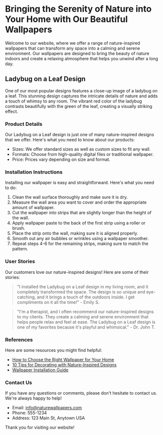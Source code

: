 <!--font:Poppins-->

# Bringing the Serenity of Nature into Your Home with Our Beautiful Wallpapers

Welcome to our website, where we offer a range of nature-inspired wallpapers that can transform any space into a calming and serene environment. Our wallpapers are designed to bring the beauty of nature indoors and create a relaxing atmosphere that helps you unwind after a long day.

## Ladybug on a Leaf Design

One of our most popular designs features a close-up image of a ladybug on a leaf. This stunning design captures the intricate details of nature and adds a touch of whimsy to any room. The vibrant red color of the ladybug contrasts beautifully with the green of the leaf, creating a visually striking effect.

### Product Details

Our Ladybug on a Leaf design is just one of many nature-inspired designs that we offer. Here's what you need to know about our products:

- Sizes: We offer standard sizes as well as custom sizes to fit any wall.
- Formats: Choose from high-quality digital files or traditional wallpaper.
- Price: Prices vary depending on size and format.

### Installation Instructions

Installing our wallpaper is easy and straightforward. Here's what you need to do:

1. Clean the wall surface thoroughly and make sure it is dry.
2. Measure the wall area you want to cover and order the appropriate amount of wallpaper.
3. Cut the wallpaper into strips that are slightly longer than the height of the wall.
4. Apply wallpaper paste to the back of the first strip using a roller or brush.
5. Place the strip onto the wall, making sure it is aligned properly.
6. Smooth out any air bubbles or wrinkles using a wallpaper smoother.
7. Repeat steps 4-6 for the remaining strips, making sure to match the pattern.

### User Stories

Our customers love our nature-inspired designs! Here are some of their stories:

> "I installed the Ladybug on a Leaf design in my living room, and it completely transformed the space. The design is so unique and eye-catching, and it brings a touch of the outdoors inside. I get compliments on it all the time!" - Emily S.

> "I'm a therapist, and I often recommend our nature-inspired designs to my clients. They create a calming and serene environment that helps people relax and feel at ease. The Ladybug on a Leaf design is one of my favorites because it's playful and whimsical." - Dr. John T.

### References

Here are some resources you might find helpful:

- [How to Choose the Right Wallpaper for Your Home](#)
- [10 Tips for Decorating with Nature-Inspired Designs](#)
- [Wallpaper Installation Guide](#)

### Contact Us

If you have any questions or comments, please don't hesitate to contact us. We're always happy to help!

- Email: info@naturewallpapers.com
- Phone: 555-1234
- Address: 123 Main St, Anytown USA

Thank you for visiting our website!

<!--

Write me content for website with wallpaper which alt text is:

"A close-up of a ladybug on a leaf"

The name/title of the page should not be 1:1 copy of the alt text but rather a real content of the website which is using this wallpaper.

- Use markdown format 
- Start with heading
- Heading should be short and concise
- The content should look like a real website 
- The website should not be about the wallpaper, wallpaper is just a related background
- Heading should be contain work "wallpaper" or "background"
- Include real sections like references, contact, user stories, etc. use things relevant to the page purpose.
- Feel free to use structure like headings, bullets, numbering, blockquotes, paragraphs, horizontal lines, etc.
- You can use formatting like bold or _italic_
- You can include UTF-8 emojis
- Links should be only #hash anchors (and you can refer to the document itself)
- Do not include images


---


# Nature-inspired Wallpaper for a Calm and Serene Environment

Welcome to our website, where we offer a range of nature-inspired wallpapers that can transform any space into a calming and serene environment. Our wallpapers are designed to bring the beauty of nature indoors and create a relaxing atmosphere that helps you unwind after a long day.

## Ladybug on a Leaf Wallpaper

Our Ladybug on a Leaf wallpaper is one of our most popular designs. This close-up image of a ladybug on a leaf captures the intricate details of nature and adds a touch of whimsy to any room. The vibrant red color of the ladybug contrasts beautifully with the green of the leaf, creating a stunning visual effect.

### Product Details

- Size: 1000 x 1000 pixels
- Resolution: 300 dpi
- Format: JPEG
- Price: $10 per square meter

### Installation Instructions

Installing our wallpaper is easy and straightforward. Here's what you need to do:

1. Clean the wall surface thoroughly and make sure it is dry.
2. Measure the wall area you want to cover and order the appropriate amount of wallpaper.
3. Cut the wallpaper into strips that are slightly longer than the height of the wall.
4. Apply wallpaper paste to the back of the first strip using a roller or brush.
5. Place the strip onto the wall, making sure it is aligned properly.
6. Smooth out any air bubbles or wrinkles using a wallpaper smoother.
7. Repeat steps 4-6 for the remaining strips, making sure to match the pattern.

### User Stories

Our customers love our Ladybug on a Leaf wallpaper! Here are some of their stories:

> "I installed this wallpaper in my daughter's bedroom, and she absolutely loves it! She spends hours looking at the ladybug and imagining all sorts of adventures. It's also very calming, which helps her fall asleep faster." - Sarah L.

> "I'm an interior designer, and I often use this wallpaper in my projects. It's versatile enough to work in a variety of spaces, from living rooms to bathrooms. The quality is excellent, and the colors are true to the image." - John D.

### References

Here are some resources you might find helpful:

- [How to Choose the Right Wallpaper for Your Home](#)
- [10 Tips for Decorating with Nature-Inspired Wallpaper](#)
- [Wallpaper Installation Guide](#)

### Contact Us

If you have any questions or comments, please don't hesitate to contact us. We're always happy to help!

- Email: info@naturewallpapers.com
- Phone: 555-1234
- Address: 123 Main St, Anytown USA

Thank you for visiting our website!


---


Heading should not include word "wallpaper". The website should not be about the wallpaper itself, wallpaper is just a related background, rewrite whole content.


---


# Bringing Nature Indoors: Transform Your Space with Our Beautiful Wallpapers

Welcome to our website, where we offer a range of nature-inspired wallpapers that can transform any space into a calming and serene environment. Our wallpapers are designed to bring the beauty of nature indoors and create a relaxing atmosphere that helps you unwind after a long day.

## Ladybug on a Leaf Wallpaper

One of our most popular designs is a close-up image of a ladybug on a leaf. This stunning wallpaper captures the intricate details of nature and adds a touch of whimsy to any room. The vibrant red color of the ladybug contrasts beautifully with the green of the leaf, creating a visually striking effect.

### Product Details

Our Ladybug on a Leaf wallpaper is available in a range of sizes and formats to suit your needs. Here's what you need to know:

- Sizes: We offer standard sizes as well as custom sizes to fit any wall.
- Formats: Choose from high-quality digital files or traditional wallpaper.
- Price: Prices vary depending on size and format.

### Installation Instructions

Installing our wallpaper is easy and straightforward. Here's what you need to do:

1. Clean the wall surface thoroughly and make sure it is dry.
2. Measure the wall area you want to cover and order the appropriate amount of wallpaper.
3. Cut the wallpaper into strips that are slightly longer than the height of the wall.
4. Apply wallpaper paste to the back of the first strip using a roller or brush.
5. Place the strip onto the wall, making sure it is aligned properly.
6. Smooth out any air bubbles or wrinkles using a wallpaper smoother.
7. Repeat steps 4-6 for the remaining strips, making sure to match the pattern.

### User Stories

Our customers love our nature-inspired wallpapers! Here are some of their stories:

> "I installed this wallpaper in my living room, and it completely transformed the space. The ladybug on a leaf design is so unique and eye-catching, and it brings a touch of the outdoors inside. I get compliments on it all the time!" - Emily S.

> "I'm a therapist, and I often recommend our nature-inspired wallpapers to my clients. They create a calming and serene environment that helps people relax and feel at ease. The Ladybug on a Leaf design is one of my favorites because it's playful and whimsical." - Dr. John T.

### References

Here are some resources you might find helpful:

- [How to Choose the Right Wallpaper for Your Home](#)
- [10 Tips for Decorating with Nature-Inspired Wallpaper](#)
- [Wallpaper Installation Guide](#)

### Contact Us

If you have any questions or comments, please don't hesitate to contact us. We're always happy to help!

- Email: info@naturewallpapers.com
- Phone: 555-1234
- Address: 123 Main St, Anytown USA

Thank you for visiting our website!


---


Heading should not include word "wallpaper". The website should not be about the wallpaper itself, wallpaper is just a related background, rewrite whole content.


---


# Bringing the Serenity of Nature into Your Home with Our Beautiful Wallpapers

Welcome to our website, where we offer a range of nature-inspired wallpapers that can transform any space into a calming and serene environment. Our wallpapers are designed to bring the beauty of nature indoors and create a relaxing atmosphere that helps you unwind after a long day.

## Ladybug on a Leaf Wallpaper

One of our most popular designs features a close-up image of a ladybug on a leaf. This stunning wallpaper captures the intricate details of nature and adds a touch of whimsy to any room. The vibrant red color of the ladybug contrasts beautifully with the green of the leaf, creating a visually striking effect.

### Product Details

Our Ladybug on a Leaf wallpaper is just one of many nature-inspired designs that we offer. Here's what you need to know about our products:

- Sizes: We offer standard sizes as well as custom sizes to fit any wall.
- Formats: Choose from high-quality digital files or traditional wallpaper.
- Price: Prices vary depending on size and format.

### Installation Instructions

Installing our wallpaper is easy and straightforward. Here's what you need to do:

1. Clean the wall surface thoroughly and make sure it is dry.
2. Measure the wall area you want to cover and order the appropriate amount of wallpaper.
3. Cut the wallpaper into strips that are slightly longer than the height of the wall.
4. Apply wallpaper paste to the back of the first strip using a roller or brush.
5. Place the strip onto the wall, making sure it is aligned properly.
6. Smooth out any air bubbles or wrinkles using a wallpaper smoother.
7. Repeat steps 4-6 for the remaining strips, making sure to match the pattern.

### User Stories

Our customers love our nature-inspired wallpapers! Here are some of their stories:

> "I installed this wallpaper in my living room, and it completely transformed the space. The ladybug on a leaf design is so unique and eye-catching, and it brings a touch of the outdoors inside. I get compliments on it all the time!" - Emily S.

> "I'm a therapist, and I often recommend our nature-inspired wallpapers to my clients. They create a calming and serene environment that helps people relax and feel at ease. The Ladybug on a Leaf design is one of my favorites because it's playful and whimsical." - Dr. John T.

### References

Here are some resources you might find helpful:

- [How to Choose the Right Wallpaper for Your Home](#)
- [10 Tips for Decorating with Nature-Inspired Wallpaper](#)
- [Wallpaper Installation Guide](#)

### Contact Us

If you have any questions or comments, please don't hesitate to contact us. We're always happy to help!

- Email: info@naturewallpapers.com
- Phone: 555-1234
- Address: 123 Main St, Anytown USA

Thank you for visiting our website!


---


Heading should not include word "wallpaper". The website should not be about the wallpaper itself, wallpaper is just a related background, rewrite whole content.


---


# Bringing the Serenity of Nature into Your Home with Our Beautiful Wallpapers

Welcome to our website, where we offer a range of nature-inspired wallpapers that can transform any space into a calming and serene environment. Our wallpapers are designed to bring the beauty of nature indoors and create a relaxing atmosphere that helps you unwind after a long day.

## Ladybug on a Leaf Design

One of our most popular designs features a close-up image of a ladybug on a leaf. This stunning design captures the intricate details of nature and adds a touch of whimsy to any room. The vibrant red color of the ladybug contrasts beautifully with the green of the leaf, creating a visually striking effect.

### Product Details

Our Ladybug on a Leaf design is just one of many nature-inspired designs that we offer. Here's what you need to know about our products:

- Sizes: We offer standard sizes as well as custom sizes to fit any wall.
- Formats: Choose from high-quality digital files or traditional wallpaper.
- Price: Prices vary depending on size and format.

### Installation Instructions

Installing our wallpaper is easy and straightforward. Here's what you need to do:

1. Clean the wall surface thoroughly and make sure it is dry.
2. Measure the wall area you want to cover and order the appropriate amount of wallpaper.
3. Cut the wallpaper into strips that are slightly longer than the height of the wall.
4. Apply wallpaper paste to the back of the first strip using a roller or brush.
5. Place the strip onto the wall, making sure it is aligned properly.
6. Smooth out any air bubbles or wrinkles using a wallpaper smoother.
7. Repeat steps 4-6 for the remaining strips, making sure to match the pattern.

### User Stories

Our customers love our nature-inspired designs! Here are some of their stories:

> "I installed the Ladybug on a Leaf design in my living room, and it completely transformed the space. The design is so unique and eye-catching, and it brings a touch of the outdoors inside. I get compliments on it all the time!" - Emily S.

> "I'm a therapist, and I often recommend our nature-inspired designs to my clients. They create a calming and serene environment that helps people relax and feel at ease. The Ladybug on a Leaf design is one of my favorites because it's playful and whimsical." - Dr. John T.

### References

Here are some resources you might find helpful:

- [How to Choose the Right Wallpaper for Your Home](#)
- [10 Tips for Decorating with Nature-Inspired Designs](#)
- [Wallpaper Installation Guide](#)

### Contact Us

If you have any questions or comments, please don't hesitate to contact us. We're always happy to help!

- Email: info@naturewallpapers.com
- Phone: 555-1234
- Address: 123 Main St, Anytown USA

Thank you for visiting our website!

-->
